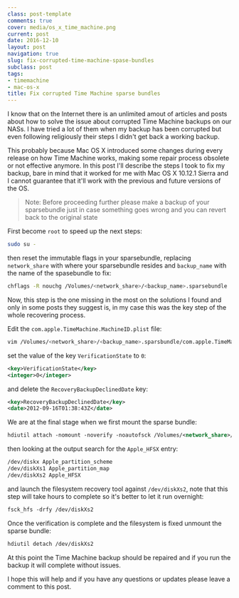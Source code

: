 ```yaml
---
class: post-template
comments: true
cover: media/os_x_time_machine.png
current: post
date: 2016-12-10
layout: post
navigation: true
slug: fix-corrupted-time-machine-spase-bundles
subclass: post
tags:
- timemachine
- mac-os-x
title: Fix corrupted Time Machine sparse bundles
---
```


I know that on the Internet there is an unlimited amout of articles and posts about how to solve
the issue about corrupted Time Machine backups on our NASs. I have tried a lot of them when my
backup has been corrupted but even following religiously their steps I didn't get back a working
backup.

This probably because Mac OS X introduced some changes during every release on how Time Machine
works, making some repair process obsolete or not effective anymore. In this post I'll describe the
steps I took to fix my backup, bare in mind that it worked for me with Mac OS X 10.12.1 Sierra and
I cannot guarantee that it'll work with the previous and future versions of the OS.

<!-- more -->

> Note: Before proceeding further please make a backup of your sparsebundle just in case something
> goes wrong and you can revert back to the original state

First become `root` to speed up the next steps:

```bash
sudo su -
```

then reset the immutable flags in your sparsebundle, replacing `network_share` with where your
sparsebundle resides and `backup_name` with the name of the spasebundle to fix:

```bash
chflags -R nouchg /Volumes/<network_share>/<backup_name>.sparsebundle
```

Now, this step is the one missing in the most on the solutions I found and only in some posts they
suggest is, in my case this was the key step of the whole recovering process.

Edit the `com.apple.TimeMachine.MachineID.plist` file:

```bash
vim /Volumes/<network_share>/<backup_name>.sparsbundle/com.apple.TimeMachine.MachineID.plist
```

set the value of the key `VerificationState` to `0`:

```xml
<key>VerificationState</key>
<integer>0</integer>
```

and delete the `RecoveryBackupDeclinedDate` key:

```xml
<key>RecoveryBackupDeclinedDate</key>
<date>2012-09-16T01:38:43Z</date>
```

We are at the final stage when we first mount the sparse bundle:

```xml
hdiutil attach -nomount -noverify -noautofsck /Volumes/<network_share>/<backup_name>.sparsebundle
```

then looking at the output search for the `Apple_HFSX` entry:

```xml
/dev/diskx Apple_partition_scheme
/dev/diskXs1 Apple_partition_map
/dev/diskXs2 Apple_HFSX
```

and launch the filesystem recovery tool against `/dev/diskXs2`, note that this step will take hours
to complete so it's better to let it run overnight:

```xml
fsck_hfs -drfy /dev/diskXs2
```

Once the verification is complete and the filesystem is fixed unmount the sparse bundle:

```xml
hdiutil detach /dev/diskXs2
```

At this point the Time Machine backup should be repaired and if you run the backup it will complete
without issues.

I hope this will help and if you have any questions or updates please leave a comment to this post.
